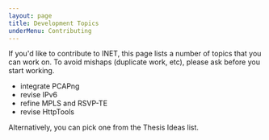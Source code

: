 ```yaml
---
layout: page
title: Development Topics
underMenu: Contributing 
---
```


If you'd like to contribute to INET, this page lists a number of topics that you can work on. To avoid mishaps (duplicate work, etc), please ask before you start working.

*    integrate PCAPng
*    revise IPv6
*    refine MPLS and RSVP-TE
*    revise HttpTools 

Alternatively, you can pick one from the Thesis Ideas list.
